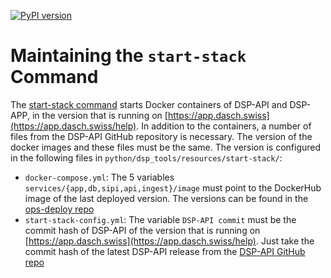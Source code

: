 [![PyPI version](https://badge.fury.io/py/dsp-tools.svg)](https://badge.fury.io/py/dsp-tools)

# Maintaining the `start-stack` Command

The [start-stack command](../cli-commands.md#start-stack) 
starts Docker containers of DSP-API and DSP-APP, 
in the version that is running on [https://app.dasch.swiss](https://app.dasch.swiss/help). 
In addition to the containers, 
a number of files from the DSP-API GitHub repository is necessary. 
The version of the docker images and these files must be the same. 
The version is configured in the following files in `python/dsp_tools/resources/start-stack/`:

- `docker-compose.yml`: 
  The 5 variables `services/{app,db,sipi,api,ingest}/image` 
  must point to the DockerHub image of the last deployed version.
  The versions can be found in the
  [ops-deploy repo](https://github.com/dasch-swiss/ops-deploy/blob/main/roles/dsp-deploy/files/RELEASE.json)
- `start-stack-config.yml`: 
  The variable `DSP-API commit` 
  must be the commit hash of DSP-API 
  of the version that is running on [https://app.dasch.swiss](https://app.dasch.swiss/help).
  Just take the commit hash of the latest DSP-API release
  from the [DSP-API GitHub repo](https://github.com/dasch-swiss/dsp-api/commits/main)
